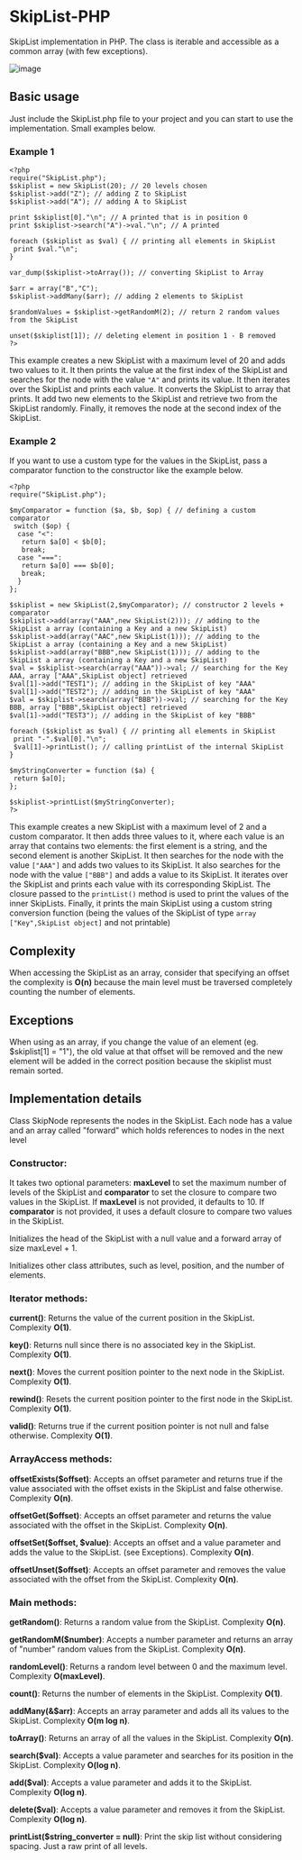 # SkipList-PHP
SkipList implementation in PHP. The class is iterable and accessible as a common array (with few exceptions).


![image](https://user-images.githubusercontent.com/5120445/223442828-18477310-69de-4920-af70-bdb7a7ef6b28.png)

## Basic usage
Just include the SkipList.php file to your project and you can start to use the implementation. Small examples below.

### Example 1
```
<?php
require("SkipList.php");
$skiplist = new SkipList(20); // 20 levels chosen
$skiplist->add("Z"); // adding Z to SkipList
$skiplist->add("A"); // adding A to SkipList

print $skiplist[0]."\n"; // A printed that is in position 0
print $skiplist->search("A")->val."\n"; // A printed

foreach ($skiplist as $val) { // printing all elements in SkipList
 print $val."\n";
}

var_dump($skiplist->toArray()); // converting SkipList to Array

$arr = array("B","C");
$skiplist->addMany($arr); // adding 2 elements to SkipList

$randomValues = $skiplist->getRandomM(2); // return 2 random values from the SkipList

unset($skiplist[1]); // deleting element in position 1 - B removed
?>
```
This example creates a new SkipList with a maximum level of 20 and adds two values to it. It then prints the value at the first index of the SkipList and searches for the node with the value `"A"` and prints its value. It then iterates over the SkipList and prints each value. It converts the SkipList to array that prints. It add two new elements to the SkipList and retrieve two from the SkipList randomly. Finally, it removes the node at the second index of the SkipList.

### Example 2

If you want to use a custom type for the values in the SkipList, pass a comparator function to the constructor like the example below.
```
<?php
require("SkipList.php");

$myComparator = function ($a, $b, $op) { // defining a custom comparator
 switch ($op) {
  case "<":
   return $a[0] < $b[0];
   break;
  case "===":
   return $a[0] === $b[0];
   break;
  }
};

$skiplist = new SkipList(2,$myComparator); // constructor 2 levels + comparator
$skiplist->add(array("AAA",new SkipList(2))); // adding to the SkipList a array (containing a Key and a new SkipList)
$skiplist->add(array("AAC",new SkipList(1))); // adding to the SkipList a array (containing a Key and a new SkipList)
$skiplist->add(array("BBB",new SkipList(1))); // adding to the SkipList a array (containing a Key and a new SkipList)
$val = $skiplist->search(array("AAA"))->val; // searching for the Key AAA, array ["AAA",SkipList object] retrieved
$val[1]->add("TEST1"); // adding in the SkipList of key "AAA"
$val[1]->add("TEST2"); // adding in the SkipList of key "AAA"
$val = $skiplist->search(array("BBB"))->val; // searching for the Key BBB, array ["BBB",SkipList object] retrieved
$val[1]->add("TEST3"); // adding in the SkipList of key "BBB"

foreach ($skiplist as $val) { // printing all elements in SkipList
 print "-".$val[0]."\n";
 $val[1]->printList(); // calling printList of the internal SkipList
}

$myStringConverter = function ($a) {
 return $a[0];
};

$skiplist->printList($myStringConverter);
?>
```
This example creates a new SkipList with a maximum level of 2 and a custom comparator. It then adds three values to it, where each value is an array that contains two elements: the first element is a string, and the second element is another SkipList. It then searches for the node with the value `["AAA"]` and adds two values to its SkipList. It also searches for the node with the value `["BBB"]` and adds a value to its SkipList. It iterates over the SkipList and prints each value with its corresponding SkipList. The closure passed to the `printList()` method is used to print the values of the inner SkipLists. Finally, it prints the main SkipList using a custom string conversion function (being the values of the SkipList of type `array ["Key",SkipList object]` and not printable)

## Complexity
When accessing the SkipList as an array, consider that specifying an offset the complexity is **O(n)** because the main level must be traversed completely counting the number of elements.

## Exceptions
When using as an array, if you change the value of an element (eg. $skiplist[1] = "1"), the old value at that offset will be removed and the new element will be added in the correct position because the skiplist must remain sorted.

## Implementation details
Class SkipNode represents the nodes in the SkipList. Each node has a value and an array called "forward" which holds references to nodes in the next level

### Constructor:
It takes two optional parameters: **maxLevel** to set the maximum number of levels of the SkipList and **comparator** to set the closure to compare two values in the SkipList. If **maxLevel** is not provided, it defaults to 10. If **comparator** is not provided, it uses a default closure to compare two values in the SkipList.

Initializes the head of the SkipList with a null value and a forward array of size maxLevel + 1.

Initializes other class attributes, such as level, position, and the number of elements.

### Iterator methods:
**current()**: Returns the value of the current position in the SkipList. Complexity **O(1)**.

**key()**: Returns null since there is no associated key in the SkipList. Complexity **O(1)**.

**next()**: Moves the current position pointer to the next node in the SkipList. Complexity **O(1)**.

**rewind()**: Resets the current position pointer to the first node in the SkipList. Complexity **O(1)**.

**valid()**: Returns true if the current position pointer is not null and false otherwise. Complexity **O(1)**.


### ArrayAccess methods:
**offsetExists($offset)**: Accepts an offset parameter and returns true if the value associated with the offset exists in the SkipList and false otherwise. Complexity **O(n)**.

**offsetGet($offset)**: Accepts an offset parameter and returns the value associated with the offset in the SkipList. Complexity **O(n)**.

**offsetSet($offset, $value)**: Accepts an offset and a value parameter and adds the value to the SkipList. (see Exceptions). Complexity **O(n)**.

**offsetUnset($offset)**: Accepts an offset parameter and removes the value associated with the offset from the SkipList. Complexity **O(n)**.


### Main methods:
**getRandom()**: Returns a random value from the SkipList. Complexity **O(n)**.

**getRandomM($number)**: Accepts a number parameter and returns an array of "number" random values from the SkipList. Complexity **O(n)**.

**randomLevel()**: Returns a random level between 0 and the maximum level. Complexity **O(maxLevel)**.

**count()**: Returns the number of elements in the SkipList. Complexity **O(1)**.

**addMany(&$arr)**: Accepts an array parameter and adds all its values to the SkipList. Complexity **O(m log n)**.

**toArray()**: Returns an array of all the values in the SkipList. Complexity **O(n)**.

**search($val)**: Accepts a value parameter and searches for its position in the SkipList. Complexity **O(log n)**.

**add($val)**: Accepts a value parameter and adds it to the SkipList. Complexity **O(log n)**.

**delete($val)**: Accepts a value parameter and removes it from the SkipList. Complexity **O(log n)**.

**printList($string_converter = null)**: Print the skip list without considering spacing. Just a raw print of all levels.
